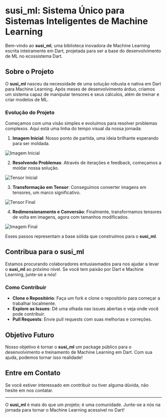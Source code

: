# susi_ml: Sistema Único para Sistemas Inteligentes de Machine Learning

Bem-vindo ao **susi_ml**, uma biblioteca inovadora de Machine Learning escrita inteiramente em Dart, projetada para ser a base do desenvolvimento de ML no ecossistema Dart.

## Sobre o Projeto

O **susi_ml** nasceu da necessidade de uma solução robusta e nativa em Dart para Machine Learning. Após meses de desenvolvimento árduo, criamos um sistema capaz de manipular tensores e seus cálculos, além de treinar e criar modelos de ML.

### Evolução do Projeto

Começamos com uma visão simples e evoluímos para resolver problemas complexos. Aqui está uma linha do tempo visual da nossa jornada:


1. **Imagem Inicial**: Nosso ponto de partida, uma ideia brilhante esperando para ser moldada.

![Imagem Inicial](https://github.com/garciadp95/susi_ml/blob/main/lib/tests/14471433500_cdaa22e3ea_m.jpg?raw=true)

2. **Resolvendo Problemas**: Através de iterações e feedback, começamos a moldar nossa solução.

![Tensor Inicial](https://github.com/garciadp95/susi_ml/blob/main/lib/tests/image%20-%20Copia%20(10).png?raw=true)

3. **Transformação em Tensor**: Conseguimos converter imagens em tensores, um marco significativo.

![Tensor Final](https://github.com/garciadp95/susi_ml/blob/main/lib/tests/image%20-%20Copia%20(17).png?raw=true)

4. **Redimensionamento e Conversão**: Finalmente, transformamos tensores de volta em imagens, agora com tamanhos modificados.

![Imagem Final](https://github.com/garciadp95/susi_ml/blob/main/lib/tests/image%20-%20Copia%20(19).png?raw=true)

Esses passos representam a base sólida que construímos para o **susi_ml**.

## Contribua para o susi_ml

Estamos procurando colaboradores entusiasmados para nos ajudar a levar o **susi_ml** ao próximo nível. Se você tem paixão por Dart e Machine Learning, junte-se a nós!

### Como Contribuir

- **Clone o Repositório**: Faça um fork e clone o repositório para começar a trabalhar localmente.
- **Explore as Issues**: Dê uma olhada nas issues abertas e veja onde você pode contribuir.
- **Pull Requests**: Envie pull requests com suas melhorias e correções.

## Objetivo Futuro

Nosso objetivo é tornar o **susi_ml** um package público para o desenvolvimento e treinamento de Machine Learning em Dart. Com sua ajuda, podemos tornar isso realidade!

## Entre em Contato

Se você estiver interessado em contribuir ou tiver alguma dúvida, não hesite em nos contatar.

---

O **susi_ml** é mais do que um projeto; é uma comunidade. Junte-se a nós na jornada para tornar o Machine Learning acessível no Dart!
